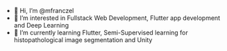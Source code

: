 - 👋 Hi, I’m @mfranczel
- 👀 I’m interested in Fullstack Web Development, Flutter app development and Deep Learning
- 🌱 I’m currently learning Flutter, Semi-Supervised learning for histopathological image segmentation and Unity

<!---
mfranczel/mfranczel is a ✨ special ✨ repository because its `README.md` (this file) appears on your GitHub profile.
You can click the Preview link to take a look at your changes.
--->
